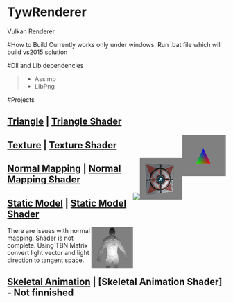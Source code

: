 # TywRenderer

Vulkan Renderer

#How to Build
Currently works only under windows.
Run .bat file which will build vs2015 solution

#Dll and Lib dependencies
> - Assimp
> - LibPng


#Projects
## [Triangle](Projects/Triangle) | [Triangle Shader](Assets/Shaders/Triangle)
<img src="ScreenShots/Triangle.png" height="96px" align="right">

## [Texture](Projects/Texture) | [Texture Shader](Assets/Shaders/Texture)
<img src="ScreenShots/Texture.png" height="96px" align="right">

## [Normal Mapping](Projects/NormalMapping) | [Normal Mapping Shader](Assets/Shaders/NormalMapping)
<img src="ScreenShots/NormallMapping..png" height="96px" align="right">

## [Static Model](Projects/StaticModel) | [Static Model Shader](Assets/Shaders/StaticModel)
<img src="ScreenShots/StaticModel.png" height="96px" align="right">
There are issues with normal mapping. Shader is not complete.
Using TBN Matrix convert light vector and light direction to tangent space.


## [Skeletal Animation](Projects/SkeletalAnimation) | [Skeletal Animation Shader] - Not finnished
